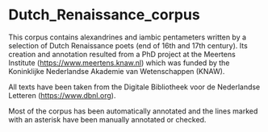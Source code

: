 # Dutch_Renaissance_corpus

This corpus contains alexandrines and iambic pentameters written by a selection of Dutch Renaissance poets (end of 16th and 17th century). 
Its creation and annotation resulted from a PhD project at the Meertens Institute (https://www.meertens.knaw.nl) which was funded by the Koninklijke Nederlandse Akademie van Wetenschappen (KNAW).

All texts have been taken from the Digitale Bibliotheek voor de Nederlandse Letteren (https://www.dbnl.org).

Most of the corpus has been automatically annotated and the lines marked with an asterisk have been manually annotated or checked. 
